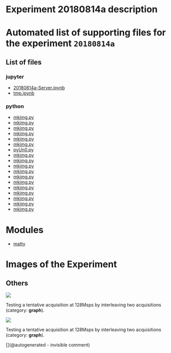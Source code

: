 # Experiment 20180814a description





# Automated list of supporting files for the __experiment `20180814a`__

## List of files

### jupyter

* [20180814a-Server.ipynb](/matty/20180814a/20180814a-Server.ipynb)
* [tmp.ipynb](/tmp.ipynb)


### python

* [mkimg.py](/include/images/sw45b/mkimg.py)
* [mkimg.py](/include/images/724A/strangeatl/mkimg.py)
* [mkimg.py](/include/images/13avril2020/diasonics_tr/mkimg.py)
* [mkimg.py](/include/bard/images/mkimg.py)
* [mkimg.py](/include/bard/brd35/mkimg.py)
* [mkimg.py](/include/images/724A/mkimg.py)
* [pyUn0.py](/matty/20180814a/pyUn0.py)
* [mkimg.py](/include/images/13avril2020/sw45b/mkimg.py)
* [mkimg.py](/include/bard/brd90/mkimg.py)
* [mkimg.py](/matty/20180814a/mkimg.py)
* [mkimg.py](/include/images/13avril2020/adrus/mkimg.py)
* [mkimg.py](/include/images/kretzaw145ba/mkimg.py)
* [mkimg.py](/include/images/kretzaw145ba/20180811a/mkimg.py)
* [mkimg.py](/include/images/hp2121/20181013a/mkimg.py)
* [mkimg.py](/include/images/hp2121/20181011a/mkimg.py)
* [mkimg.py](/include/bard/brd75/mkimg.py)
* [mkimg.py](/include/images/kretz-ar3-4-5b/mkimg.py)
* [mkimg.py](/include/images/up20/mkimg.py)





# Modules

* [matty](/matty/)




# Images of the Experiment

## Others

![](/matty/20180814a/128Msps_20180813a-9-fft.jpg)

Testing a tentative acquisition at 128Msps by interleaving two acquisitions (category: __graph__).

![](/matty/20180814a/images/20180813a-9.jpg)

Testing a tentative acquisition at 128Msps by interleaving two acquisitions (category: __graph__).










[](@autogenerated - invisible comment)